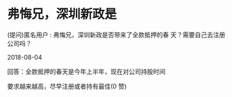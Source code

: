 # 弗悔兄，深圳新政是

(提问)匿名用户 : 弗悔兄，深圳新政是否带来了全款抵押的春 天？需要自己去注册公司吗？

2018-08-04

回答：全款抵押的春天是今年上半年，现在对公司持股时间

要求越来越高，尽早注册或者持有最佳(0 赞)